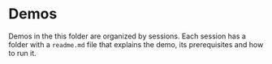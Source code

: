 # Demos

Demos in the this folder are organized by sessions. Each session has a folder with a `readme.md` file that explains the demo, its prerequisites and how to run it.
